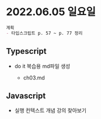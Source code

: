 # 2022.06.05 일요일

```markdown
계획 
- 타입스크립트 p. 57 ~ p. 77 정리
```



## Typescript 

- do it 복습용 md파일 생성

  - ch03.md

    

## Javascript 
- 실행 컨텍스트 개념 강의 찾아보기
